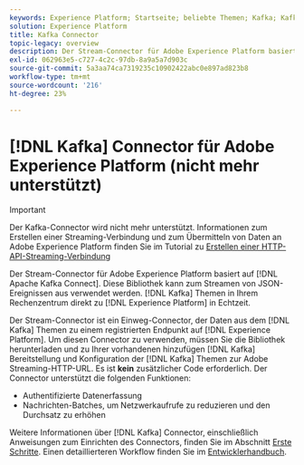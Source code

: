 ```yaml
---
keywords: Experience Platform; Startseite; beliebte Themen; Kafka; Kafka-Connector; Kafka;
solution: Experience Platform
title: Kafka Connector
topic-legacy: overview
description: Der Stream-Connector für Adobe Experience Platform basiert auf Apache Kafka Connect. Mit dieser Bibliothek können Sie JSON-Ereignisse von Kafka-Themen in Ihrem Rechenzentrum direkt an die Experience Platform in Echtzeit streamen.
exl-id: 062963e5-c727-4c2c-97db-8a9a5a7d903c
source-git-commit: 5a3aa74ca7319235c10902422abc0e897ad823b8
workflow-type: tm+mt
source-wordcount: '216'
ht-degree: 23%

---
```


# [!DNL Kafka] Connector für Adobe Experience Platform (nicht mehr unterstützt)

>[!IMPORTANT]
>
>Der Kafka-Connector wird nicht mehr unterstützt. Informationen zum Erstellen einer Streaming-Verbindung und zum Übermitteln von Daten an Adobe Experience Platform finden Sie im Tutorial zu [Erstellen einer HTTP-API-Streaming-Verbindung](../../sources/connectors/streaming/http.md)

Der Stream-Connector für Adobe Experience Platform basiert auf [!DNL Apache Kafka Connect]. Diese Bibliothek kann zum Streamen von JSON-Ereignissen aus verwendet werden. [!DNL Kafka] Themen in Ihrem Rechenzentrum direkt zu [!DNL Experience Platform] in Echtzeit.

Der Stream-Connector ist ein Einweg-Connector, der Daten aus dem [!DNL Kafka] Themen zu einem registrierten Endpunkt auf [!DNL Experience Platform]. Um diesen Connector zu verwenden, müssen Sie die Bibliothek herunterladen und zu Ihrer vorhandenen hinzufügen [!DNL Kafka] Bereitstellung und Konfiguration der [!DNL Kafka] Themen zur Adobe Streaming-HTTP-URL. Es ist **kein** zusätzlicher Code erforderlich. Der Connector unterstützt die folgenden Funktionen:

- Authentifizierte Datenerfassung
- Nachrichten-Batches, um Netzwerkaufrufe zu reduzieren und den Durchsatz zu erhöhen

Weitere Informationen über [!DNL Kafka] Connector, einschließlich Anweisungen zum Einrichten des Connectors, finden Sie im Abschnitt [Erste Schritte](https://github.com/adobe/experience-platform-streaming-connect). Einen detaillierteren Workflow finden Sie im [Entwicklerhandbuch](https://www.adobe.com/go/kafka-connector-developer-guide).

